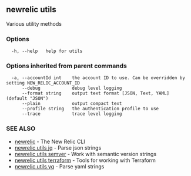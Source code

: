 ## newrelic utils

Various utility methods

### Options

```
  -h, --help   help for utils
```

### Options inherited from parent commands

```
  -a, --accountId int    the account ID to use. Can be overridden by setting NEW_RELIC_ACCOUNT_ID
      --debug            debug level logging
      --format string    output text format [JSON, Text, YAML] (default "JSON")
      --plain            output compact text
      --profile string   the authentication profile to use
      --trace            trace level logging
```

### SEE ALSO

* [newrelic](newrelic.md)	 - The New Relic CLI
* [newrelic utils jq](newrelic_utils_jq.md)	 - Parse json strings
* [newrelic utils semver](newrelic_utils_semver.md)	 - Work with semantic version strings
* [newrelic utils terraform](newrelic_utils_terraform.md)	 - Tools for working with Terraform
* [newrelic utils yq](newrelic_utils_yq.md)	 - Parse yaml strings


